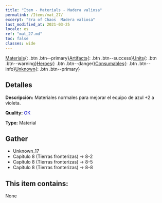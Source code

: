```yaml
---
title: "Item - Materials - Madera valiosa"
permalink: /Items/mat_27/
excerpt: "Era of Chaos  Madera valiosa"
last_modified_at: 2021-03-25
locale: es
ref: "mat_27.md"
toc: false
classes: wide
---
```

 [Materials](/es/Items/){: .btn .btn--primary}[Artifacts](/es/Items/Artifacts/){: .btn .btn--success}[Units](/es/Items/Units/){: .btn .btn--warning}[Heroes](/es/Items/Heroes/){: .btn .btn--danger}[Consumables](/es/Items/Consumables/){: .btn .btn--info}[Unknown](/es/Items/Unknown/){: .btn .btn--primary}

## Detalles
 **Descripción:** Materiales normales para mejorar el equipo de azul +2 a violeta.

 **Quality:** <span style="color: #0000CD">OK</span>

 **Type:** Material

## Gather

*    Unknown_17 
*    Capítulo 8 (Tierras fronterizas) -> 8-2 
*    Capítulo 8 (Tierras fronterizas) -> 8-5 
*    Capítulo 8 (Tierras fronterizas) -> 8-8 

## This item contains:

  None

